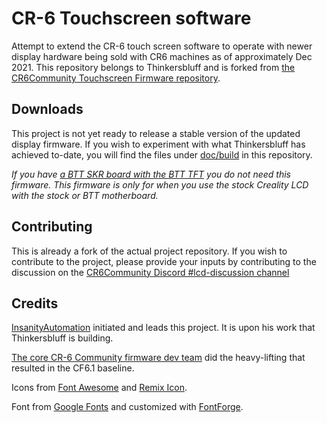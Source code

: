 # CR-6 Touchscreen software
Attempt to extend the CR-6 touch screen software to operate with newer display hardware being sold with CR6 machines as of approximately Dec 2021.
This repository belongs to Thinkersbluff and is forked from [the CR6Community Touchscreen Firmware repository](https://github.com/CR6Community/CR-6-touchscreen).

## Downloads

This project is not yet ready to release a stable version of the updated display firmware.
If you wish to experiment with what Thinkersbluff has achieved to-date, you will find the files under [doc/build](https://github.com/Thinkersbluff/CR-6-touchscreen_Thinkersbluff_Fork/tree/feat/dwin-nextgen-support/doc/build) in this repository.

*If you have [a BTT SKR board with the BTT TFT](https://damsteen.nl/blog/2020/11/25/how-to-btt-skr-cr6-installation) you do not need this firmware. This firmware is only for when you use the stock Creality LCD with the stock or BTT motherboard.*

## Contributing

This is already a fork of the actual project repository.
If you wish to contribute to the project, please provide your inputs by contributing to the discussion on the [CR6Community Discord #lcd-discussion channel](https://discord.gg/yDY6pb2BQS)

## Credits

[InsanityAutomation](https://github.com/InsanityAutomation/Marlin/tree/CrealityDwin2.0_Bleeding) initiated and leads this project. It is upon his work that Thinkersbluff is building.

[The core CR-6 Community firmware dev team](https://github.com/CR6Community/Marlin#credits) did the heavy-lifting that resulted in the CF6.1 baseline.

Icons from [Font Awesome](https://fontawesome.com/) and [Remix Icon](https://remixicon.com/).

Font from [Google Fonts](https://fonts.google.com/specimen/B612) and customized with [FontForge](https://fontforge.org/).
